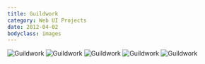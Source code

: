 ```yaml
---
title: Guildwork
category: Web UI Projects
date: 2012-04-02
bodyclass: images
---
```


<img src="../assets/images/projects/guildwork-01.png" alt="Guildwork" />

<img src="../assets/images/projects/guildwork-02.png" alt="Guildwork" />

<img src="../assets/images/projects/guildwork-03.png" alt="Guildwork" />

<img src="../assets/images/projects/guildwork-04.png" alt="Guildwork" />

<img src="../assets/images/projects/guildwork-05.png" alt="Guildwork" />
